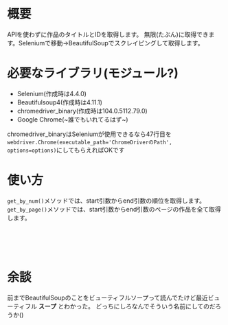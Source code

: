 # 概要
APIを使わずに作品のタイトルとIDを取得します。
無限(たぶん)に取得できます。Seleniumで移動→BeautifulSoupでスクレイピングして取得します。
# 必要なライブラリ(モジュール?)
- Selenium(作成時は4.4.0)
- Beautifulsoup4(作成時は4.11.1)
- chromedriver_binary(作成時は104.0.5112.79.0)
- Google Chrome(~誰でもいれてるはず~)

chromedriver_binaryはSeleniumが使用できるなら47行目を```webdriver.Chrome(executable_path='ChromeDriverのPath', options=options)```にしてもらえればOKです
# 使い方
```get_by_num()```メソッドでは、start引数からend引数の順位を取得します。
```get_by_page()```メソッドでは、start引数からend引数のページの作品を全て取得します。
<br />
<br />
<br /><!-- HTMLのタグ使えるんだ -->
<br />
<br />
# 余談
前までBeautifulSoupのことをビューティフルソープって読んでたけど最近ビューティフル **スープ** とわかった。
どっちにしろなんでそういう名前にしてのだろうか()
